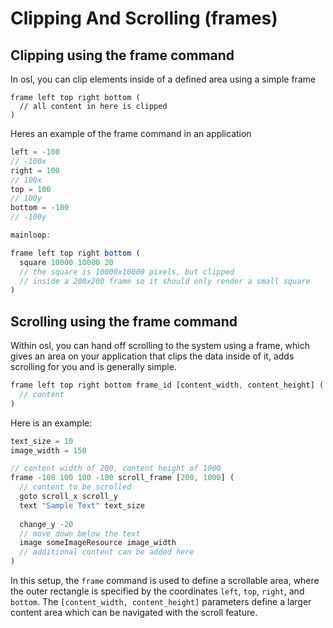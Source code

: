 # Clipping And Scrolling (frames)

## Clipping using the frame command

In osl, you can clip elements inside of a defined area using a simple frame

```clike
frame left top right bottom (
  // all content in here is clipped
)
```

Heres an example of the frame command in an application

```javascript
left = -100
// -100x
right = 100
// 100x
top = 100
// 100y
bottom = -100
// -100y

mainloop:

frame left top right bottom (
  square 10000 10000 20
  // the square is 10000x10000 pixels, but clipped
  // inside a 200x200 frame so it should only render a small square
)
```

## Scrolling using the frame command

Within osl, you can hand off scrolling to the system using a frame, which gives an area on your application that clips the data inside of it, adds scrolling for you and is generally simple.

```javascript
frame left top right bottom frame_id [content_width, content_height] (
  // content
)
```

Here is an example:

```javascript
text_size = 10
image_width = 150

// content width of 200, content height of 1000
frame -100 100 100 -100 scroll_frame [200, 1000] (
  // content to be scrolled
  goto scroll_x scroll_y
  text "Sample Text" text_size
  
  change_y -20
  // move down below the text
  image someImageResource image_width
  // additional content can be added here
)
```

In this setup, the `frame` command is used to define a scrollable area, where the outer rectangle is specified by the coordinates `left`, `top`, `right`, and `bottom`. The `[content_width, content_height]` parameters define a larger content area which can be navigated with the scroll feature.
